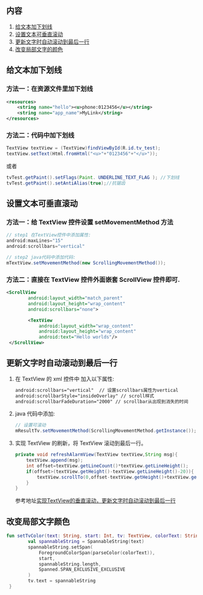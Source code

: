 ## 内容

1. [给文本加下划线](#给文本加下划线)
2. [设置文本可垂直滚动](#滚动)
3. [更新文字时自动滚动到最后一行](#更新文字时自动滚动到最后一行)
4. [改变局部文字的颜色](#改变局部文字颜色)

## <a id = "给文本加下划线">给文本加下划线</a>

### 方法一：在资源文件里加下划线

```xml
<resources>
    <string name="hello"><u>phone:0123456</u></string>
    <string name="app_name">MyLink</string>
</resources>
```

### 方法二：代码中加下划线

```java
TextView textView = (TextView)findViewById(R.id.tv_test); 
textView.setText(Html.fromHtml("<u>"+"0123456"+"</u>"));

```

或者

```java
tvTest.getPaint().setFlags(Paint. UNDERLINE_TEXT_FLAG ); //下划线
tvTest.getPaint().setAntiAlias(true);//抗锯齿

```

## <a id = "滚动">设置文本可垂直滚动</a>

### 方法一：给  TextView  控件设置  setMovementMethod  方法 

```java
// step1 在TextView控件中添加属性:
android:maxLines="15"
android:scrollbars="vertical"

// step2 java代码中添加代码:
mTextView.setMovementMethod(new ScrollingMovementMethod());

```

### 方法二：直接在 TextView 控件外面嵌套 ScrollView 控件即可.

```xml
<ScrollView
        android:layout_width="match_parent"
        android:layout_height="wrap_content"
        android:scrollbars="none">

        <TextView
            android:layout_width="wrap_content"
            android:layout_height="wrap_content"
            android:text="Hello worlds"/>
 </ScrollView>

```

## <a id = "更新文字时自动滚动到最后一行">更新文字时自动滚动到最后一行</a>

1. 在 TextView 的 xml 控件中 加入以下属性:

   ```xml
   android:scrollbars="vertical"  // 设置scrollbars属性为vertical
   android:scrollbarStyle="insideOverlay" // scroll样式 
   android:scrollbarFadeDuration="2000" // scrollbar从出现到消失的时间
   
   ```

   

2. java 代码中添加:

   ```java
   // 设置可滚动
   mResultTv.setMovementMethod(ScrollingMovementMethod.getInstance());
   
   ```

   

3. 实现 TextView 的刷新，将 TextView 滚动到最后一行。

   ```java
   private void refreshAlarmView(TextView textView,String msg){
       textView.append(msg);
       int offset=textView.getLineCount()*textView.getLineHeight();
       if(offset>(textView.getHeight()-textView.getLineHeight()-20)){
           textView.scrollTo(0,offset-textView.getHeight()+textView.getLineHeight()+20);
       }
   }
   
   ```

   参考地址[实现TextView的垂直滚动，更新文字时自动滚动到最后一行](https://blog.csdn.net/benbenxiongyuan/article/details/53454146)

## <a id = "改变局部文字颜色">改变局部文字颜色</a>

```kotlin
fun setTvColor(text: String, start: Int, tv: TextView, colorText: String) {
        val spannableString = SpannableString(text)
        spannableString.setSpan(
            ForegroundColorSpan(parseColor(colorText)),
            start,
            spannableString.length,
            Spanned.SPAN_EXCLUSIVE_EXCLUSIVE
        )
        tv.text = spannableString
 }
```

